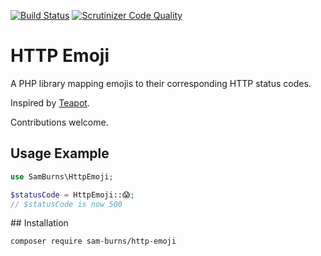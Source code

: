 [![Build Status](https://travis-ci.org/Sam-Burns/http-emoji.svg?branch=master)](https://travis-ci.org/Sam-Burns/http-emoji)
[![Scrutinizer Code Quality](https://scrutinizer-ci.com/g/Sam-Burns/http-emoji/badges/quality-score.png?b=master)](https://scrutinizer-ci.com/g/Sam-Burns/http-emoji/?branch=master)

# HTTP Emoji

A PHP library mapping emojis to their corresponding HTTP status codes.

Inspired by [Teapot](https://github.com/shrikeh/teapot).

Contributions welcome.

## Usage Example

```php
use SamBurns\HttpEmoji;

$statusCode = HttpEmoji::😱;
// $statusCode is now 500
```

## Installation

```bash
composer require sam-burns/http-emoji
```


